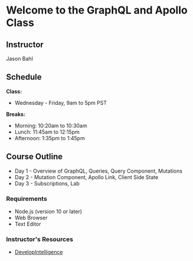 # Welcome to the GraphQL and Apollo Class

## Instructor

Jason Bahl

## Schedule

**Class:**

- Wednesday - Friday, 9am to 5pm PST

**Breaks:**

- Morning: 10:20am to 10:30am
- Lunch: 11:45am to 12:15pm
- Afternoon: 1:35pm to 1:45pm

## Course Outline

- Day 1 - Overview of GraphQL, Queries, Query Component, Mutations
- Day 2 - Mutation Component, Apollo Link, Client Side State
- Day 3 - Subscriptions, Lab

### Requirements

- Node.js (version 10 or later)
- Web Browser
- Text Editor

### Instructor's Resources

- [DevelopIntelligence](http://www.developintelligence.com/)
